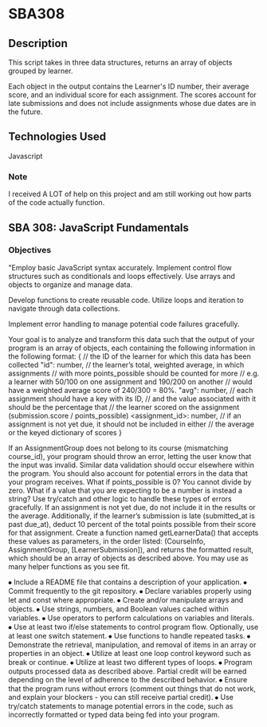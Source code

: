# SBA308
## Description
This script takes in three data structures, returns an array of objects grouped by learner.<br>

Each object in the output contains the Learner's ID number, their average score, and an individual score for each assignment. The scores account for late submissions and does not include assignments whose due dates are in the future.

## Technologies Used
Javascript

### Note
I received A LOT of help on this project and am still working out how parts of the code 
actually function.

## SBA 308: JavaScript Fundamentals

### Objectives
"Employ basic JavaScript syntax accurately.
Implement control flow structures such as conditionals and loops effectively.
Use arrays and objects to organize and manage data.

Develop functions to create reusable code.
Utilize loops and iteration to navigate through data collections.

Implement error handling to manage potential code failures gracefully.

Your goal is to analyze and transform this data such that the output of your program is an array of objects, each containing the following information in the following format:
{
    // the ID of the learner for which this data has been collected
    "id": number,
    // the learner’s total, weighted average, in which assignments
    // with more points_possible should be counted for more
    // e.g. a learner with 50/100 on one assignment and 190/200 on another
    // would have a weighted average score of 240/300 = 80%.
    "avg": number,
    // each assignment should have a key with its ID,
    // and the value associated with it should be the percentage that
    // the learner scored on the assignment (submission.score / points_possible)
    <assignment_id>: number,
    // if an assignment is not yet due, it should not be included in either
    // the average or the keyed dictionary of scores
}

If an AssignmentGroup does not belong to its course (mismatching course_id), your program should throw an error, letting the user know that the input was invalid. Similar data validation should occur elsewhere within the program.
You should also account for potential errors in the data that your program receives. What if points_possible is 0? You cannot divide by zero. What if a value that you are expecting to be a number is instead a string? 
Use try/catch and other logic to handle these types of errors gracefully.
If an assignment is not yet due, do not include it in the results or the average. Additionally, if the learner’s submission is late (submitted_at is past due_at), deduct 10 percent of the total points possible from their score for that assignment.
Create a function named getLearnerData() that accepts these values as parameters, in the order listed: (CourseInfo, AssignmentGroup, [LearnerSubmission]), and returns the formatted result, which should be an array of objects as described above.
You may use as many helper functions as you see fit.

⦁	Include a README file that contains a description of your application. 
⦁	Commit frequently to the git repository. 
⦁	Declare variables properly using let and const where appropriate. 
⦁	Create and/or manipulate arrays and objects.
⦁	Use strings, numbers, and Boolean values cached within variables. 
⦁	Use operators to perform calculations on variables and literals. 
⦁	Use at least two if/else statements to control program flow. Optionally, use at least one switch statement. 
⦁	Use functions to handle repeated tasks. 
⦁	Demonstrate the retrieval, manipulation, and removal of items in an array or properties in an object. 
⦁	Utilize at least one loop control keyword such as break or continue. 
⦁	Utilize at least two different types of loops. 
⦁	Program outputs processed data as described above. Partial credit will be earned depending on the level of adherence to the described behavior. 
⦁	Ensure that the program runs without errors (comment out things that do not work, and explain your blockers - you can still receive partial credit). 
⦁	Use try/catch statements to manage potential errors in the code, such as incorrectly formatted or typed data being fed into your program. 

